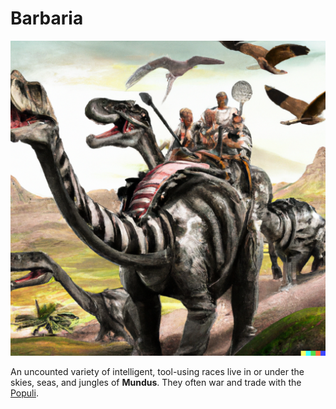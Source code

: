 # Barbaria

![Barbarians](images/barbarians.png)

An uncounted variety of intelligent, tool-using races live in or under the skies, seas, and jungles of **Mundus**. They often war and trade with the [Populi](populi.md).
